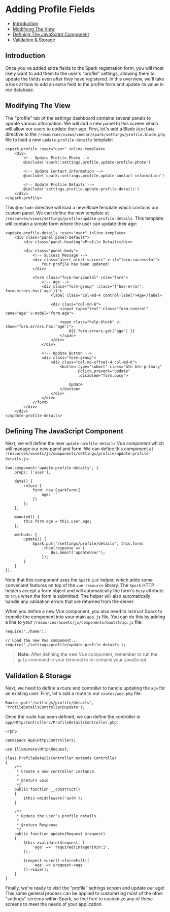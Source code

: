 # Adding Profile Fields

- [Introduction](#introduction)
- [Modifying The View](#modifying-the-view)
- [Defining The JavaScript Component](#defining-the-javascript-component)
- [Validation & Storage](#validation-and-storage)

<a name="introduction"></a>
## Introduction

Once you've added extra fields to the Spark registration form, you will most likely want to add them to the user's "profile" settings, allowing them to update the fields even after they have registered. In this overview, we'll take a look at how to add an extra field to the profile form and update its value in our database.

<a name="modifying-the-view"></a>
## Modifying The View

The "profile" tab of the settings dashboard contains several panels to update various information. We will add a new panel to this screen which will allow our users to update their age. First, let's add a Blade `@include` directive to the `/resources/views/vendor/spark/settings/profile.blade.php` file to load a new `update-profile-details` template:

    <spark-profile :user="user" inline-template>
        <div>
            <!-- Update Profile Photo -->
            @include('spark::settings.profile.update-profile-photo')

            <!-- Update Contact Information -->
            @include('spark::settings.profile.update-contact-information')

            <!-- Update Profile Details -->
            @include('settings.profile.update-profile-details')
        </div>
    </spark-profile>

This `@include` directive will load a new Blade template which contains our custom panel. We can define the new template at `/resources/views/settings/profile/update-profile-details`. This template will contain a simple form where the user can update their age:

    <update-profile-details :user="user" inline-template>
        <div class="panel panel-default">
            <div class="panel-heading">Profile Details</div>

            <div class="panel-body">
                <!-- Success Message -->
                <div class="alert alert-success" v-if="form.successful">
                    Your profile has been updated!
                </div>

                <form class="form-horizontal" role="form">
                    <!-- Age -->
                    <div class="form-group" :class="{'has-error': form.errors.has('age')}">
                        <label class="col-md-4 control-label">Age</label>

                        <div class="col-md-6">
                            <input type="text" class="form-control" name="age" v-model="form.age">

                            <span class="help-block" v-show="form.errors.has('age')">
                                @{{ form.errors.get('age') }}
                            </span>
                        </div>
                    </div>

                    <!-- Update Button -->
                    <div class="form-group">
                        <div class="col-md-offset-4 col-md-6">
                            <button type="submit" class="btn btn-primary"
                                    @click.prevent="update"
                                    :disabled="form.busy">

                                Update
                            </button>
                        </div>
                    </div>
                </form>
            </div>
        </div>
    </update-profile-details>

<a name="defining-the-javascript-component"></a>
## Defining The JavaScript Component

Next, we will define the new `update-profile-details` Vue component which will manage our new panel and form. We can define this component at `/resources/assets/js/components/settings/profile/update-profile-details.js`:

    Vue.component('update-profile-details', {
        props: ['user'],

        data() {
            return {
                form: new SparkForm({
                    age: ''
                })
            };
        },

        mounted() {
            this.form.age = this.user.age;
        },

        methods: {
            update() {
                Spark.put('/settings/profile/details', this.form)
                    .then(response => {
                        Bus.$emit('updateUser');
                    });
            }
        }
    });

Note that this component uses the `Spark.put` helper, which adds some convenient features on top of the `vue-resource` library. The `Spark` HTTP helpers accept a form object and will automatically the form's `busy` attribute to `true` when the form is submitted. The helper will also automatically handle any validation errors that are returned from the server.

When you define a new Vue component, you also need to instruct Spark to compile the component into your main `app.js` file. You can do this by adding a line to your `/resources/assets/js/components/bootstrap.js` file:

    require('./home');

    // Load the new Vue component...
    require('./settings/profile/update-profile-details');

> **Note:** After defining the new Vue component, remember to run the `gulp` command in your terminal to re-compile your JavaScript.

<a name="validation-and-storage"></a>
## Validation & Storage

Next, we need to define a route and controller to handle updating the `age` for an existing user. First, let's add a route to our `routes/web.php` file:

    Route::put('/settings/profile/details', 'ProfileDetailsController@update');

Once the route has been defined, we can define the controller in `app/Http/Controllers/ProfileDetailsController.php`:

    <?php

    namespace App\Http\Controllers;

    use Illuminate\Http\Request;

    class ProfileDetailsController extends Controller
    {
        /**
         * Create a new controller instance.
         *
         * @return void
         */
        public function __construct()
        {
            $this->middleware('auth');
        }

        /**
         * Update the user's profile details.
         *
         * @return Response
         */
        public function update(Request $request)
        {
            $this->validate($request, [
                'age' => 'required|integer|min:1',
            ]);

            $request->user()->forceFill([
                'age' => $request->age
            ])->save();
        }
    }

Finally, we're ready to visit the "profile" settings screen and update our age! This same general process can be applied to customizing most of the other "settings" screens within Spark, so feel free to customize any of these screens to meet the needs of your application.
